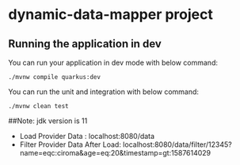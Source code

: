 # dynamic-data-mapper project

## Running the application in dev

You can run your application in dev mode with below command:
```
./mvnw compile quarkus:dev

```
You can run the unit and integration with below command:
```
./mvnw clean test

```

##Note: jdk version is 11

- Load Provider Data : localhost:8080/data
- Filter Provider Data After Load: localhost:8080/data/filter/12345?name=eqc:ciroma&age=eq:20&timestamp=gt:​1587614029

